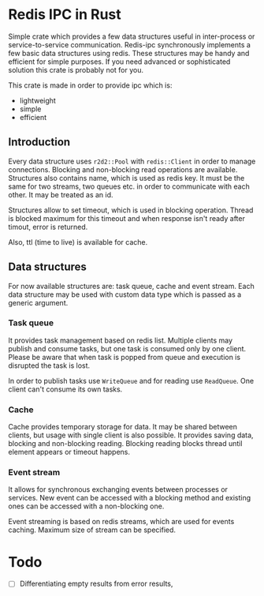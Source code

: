 # Redis IPC in Rust
Simple crate which provides a few data structures useful in inter-process or service-to-service communication. 
Redis-ipc synchronously implements a few basic data structures using redis. These structures may 
be handy and efficient for simple purposes. If you need advanced or sophisticated solution this crate 
is probably not for you.

This crate is made in order to provide ipc which is:
- lightweight
- simple
- efficient

## Introduction
Every data structure uses `r2d2::Pool` with `redis::Client` in order to manage connections. Blocking and non-blocking
read operations are available. Structures also contains name, which is used as redis key. It must be the same for two
streams, two queues etc. in order to communicate with each other. It may be treated as an id.

Structures allow to set timeout, which is used in blocking operation. Thread is blocked maximum for this timeout
and when response isn't ready after timout, error is returned.

Also, ttl (time to live) is available for cache.

## Data structures
For now available structures are: task queue, cache and event stream. Each data structure may be used with custom data
type which is passed as a generic argument.

### Task queue
It provides task management based on redis list. Multiple clients may publish and consume tasks, but one task is consumed only by one 
client. Please be aware that when task is popped from queue and execution is disrupted the task is lost. 

In order to publish tasks use `WriteQueue` and for reading use `ReadQueue`. One client can't consume its own tasks.

### Cache
Cache provides temporary storage for data. It may be shared between clients, but usage with single client is also
possible. It provides saving data, blocking and non-blocking reading. Blocking reading blocks thread until element
appears or timeout happens.

### Event stream
It allows for synchronous exchanging events between processes or services. New event can be accessed with a blocking 
method and existing ones can be accessed with a non-blocking one.

Event streaming is based on redis streams, which are used for events caching. Maximum size of stream can be specified.

# Todo
- [ ] Differentiating empty results from error results,